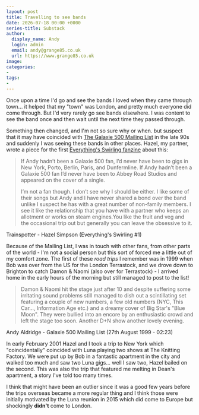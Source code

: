 ```yaml
---
layout: post
title: Travelling to see bands
date: 2026-07-18 00:00 +0000
series-title: Substack
author:
  display_name: Andy
  login: admin
  email: andy@grange85.co.uk
  url: https://www.grange85.co.uk
image:
categories:
-
tags:
-
---
```

Once upon a time I'd go and see the bands I loved when they came through town... it helped that my "town" was London, and pretty much everyone did come through. But I'd very rarely go see bands elsewhere. I was content to see the band once and then wait until the next time they passed through.

Something then changed, and I'm not so sure why or when. but suspect that it may have coincided with [The Galaxie 500 Mailing List]() in the late 90s and suddenly I was seeing these bands in other places. Hazel, my partner, wrote a piece for the first [Everything's Swirling fanzine]() about this:

<blockquote>
<p>If Andy hadn’t been a Galaxie 500 fan, I’d never have been to gigs in New York,
Porto, Berlin, Paris, and Dunfermline. If Andy hadn’t been a Galaxie 500 fan I’d
never have been to Abbey Road Studios and appeared on the cover of a single.</p>
<p>I’m not a fan though. I don’t see why I should be either. I like some of their songs
but Andy and I have never shared a bond over the band unlike I suspect he has
with a great number of non-family members. I see it like the relationship that
you have with a partner who keeps an allotment or works on steam engines.You
like the fruit and veg and the occasional trip out but generally you can leave the
obsessive to it.</p>
</blockquote>
<p class="caption">Trainspotter - Hazel Simpson (Everything's Swirling #1)</p>

Because of the Mailing List, I was in touch with other fans, from other parts of the world - I'm not a social person but this sort of forced me a little out of my comfort zone. The first of these _road trips_ I remember was in 1999 when Bob was over from the US for the London Terrastock, and we drove down to Brighton to catch Damon & Naomi (also over for Terrastock) - I arrived home in the early hours of the morning but still managed to post to the list!

<blockquote>
<p>Damon & Naomi hit
the stage just after 10 and despite suffering some irritating sound problems
still managed to dish out a scintillating set featuring a couple of new
numbers, a few old numbers (NYC, This Car..., Information Age etc.) and a
dreamy cover of Big Star's "Blue Moon". They were bullied into an encore by
an enthusiastic crowd and left the stage too soon. Another D+N show another lovely evening.</p>
</blockquote>
<p class="caption">Andy Aldridge - Galaxie 500 Mailing List (27th August 1999 - 02:23)</p>

In early February 2001 Hazel and I took a trip to New York which "coincidentally" coincided with Luna playing two shows at The Knitting Factory. We were put up by Bob in a fantastic apartment in the city and walked too much and saw two Luna gigs... well I saw two, Hazel bailed on the second. This was also the trip that featured me melting in Dean's apartment, a story I've told too many times.

I think that might have been an outlier since it was a good few years before the trips overseas became a more regular thing and I think those were initially motivated by the Luna reunion in 2015 which did come to Europe but shockingly **didn't** come to London.

